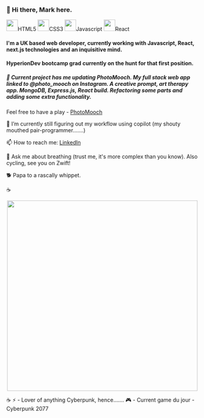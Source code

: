 ### 👋 Hi there, Mark here.
<code><img height="30" src="https://raw.githubusercontent.com/dereknguyen269/dereknguyen269/master/images/html.png" style="text-align: ceter;"></code>HTML5
<code><img height="30" src="https://raw.githubusercontent.com/dereknguyen269/dereknguyen269/master/images/css3.png"></code>CSS3
<code><img height="30" src="https://raw.githubusercontent.com/dereknguyen269/dereknguyen269/master/images/js.png"></code>Javascript
<code><img height="30" src="https://raw.githubusercontent.com/dereknguyen269/dereknguyen269/master/images/reactjs.png"></code>React
#### I'm a UK based web developer, currently working with Javascript, React, next.js technologies and an inquisitive mind.
#### HyperionDev bootcamp grad currently on the hunt for that first position.

##### 🔭 Current project has me updating PhotoMooch. My full stack web app linked to @photo_mooch on Instagram. A creative prompt, art therapy app. MongoDB, Express.js, React build. Refactoring some parts and adding some extra functionality. 
Feel free to have a play - <a href="https://photomooch.onrender.com/">PhotoMooch</a>

🌱 I’m currently still figuring out my workflow using copilot (my shouty mouthed pair-programmer.......) 

📫 How to reach me: [LinkedIn](https://www.linkedin.com/in/mark-ivkovic-68822474/)

💬 Ask me about breathing (trust me, it's more complex than you know). Also cycling, see you on Zwift!

🐕 Papa to a rascally whippet. 

☕️
<p align="center">
  <img src="https://images.unsplash.com/photo-1515335352276-2fa88c590bb3?ixlib=rb-4.0.3&ixid=MnwxMjA3fDB8MHxwaG90by1wYWdlfHx8fGVufDB8fHx8&auto=format&fit=crop&w=687&q=80" height="500px">
</p>
☕️
⚡ - Lover of anything Cyberpunk, hence.......
🎮 - Current game du jour - Cyberpunk 2077

<!--
**whippet-code/whippet-code** is a ✨ _special_ ✨ repository because its `README.md` (this file) appears on your GitHub profile.

Here are some ideas to get you started:

- 🔭 I’m currently working on ...
- 🌱 I’m currently learning ...
- 👯 I’m looking to collaborate on ...
- 🤔 I’m looking for help with ...
- 💬 Ask me about ...
- 📫 How to reach me: ...
- 😄 Pronouns: ...
- ⚡ Fun fact: ...
-->

